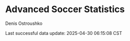 # Advanced Soccer Statistics
Denis Ostroushko

<!-- gfm -->

Last successful data update: 2025-04-30 06:15:08 CST
